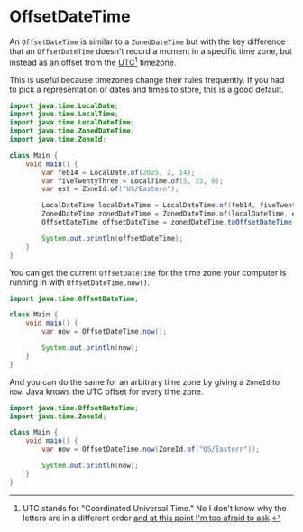 # OffsetDateTime

An `OffsetDateTime` is similar to a `ZonedDateTime` but with the key difference
that an `OffsetDateTime` doesn't record a moment in a specific time zone, but instead
as an offset from the [UTC](https://en.wikipedia.org/wiki/Coordinated_Universal_Time)[^utc] timezone.

This is useful because timezones change their rules frequently. If you had to pick a representation
of dates and times to store, this is a good default.

```java
import java.time.LocalDate;
import java.time.LocalTime;
import java.time.LocalDateTime;
import java.time.ZonedDateTime;
import java.time.ZoneId;

class Main {
    void main() {
        var feb14 = LocalDate.of(2025, 2, 14);
        var fiveTwentyThree = LocalTime.of(5, 23, 0);
        var est = ZoneId.of("US/Eastern");

        LocalDateTime localDateTime = LocalDateTime.of(feb14, fiveTwentyThree);
        ZonedDateTime zonedDateTime = ZonedDateTime.of(localDateTime, est);
        OffsetDateTime offsetDateTime = zonedDateTime.toOffsetDateTime();

        System.out.println(offsetDateTime);
    }
}
```

You can get the current `OffsetDateTime` for the time zone your computer is running in
with `OffsetDateTime.now()`.

```java
import java.time.OffsetDateTime;

class Main {
    void main() {
        var now = OffsetDateTime.now();

        System.out.println(now);
    }
}
```

And you can do the same for an arbitrary time zone by giving a `ZoneId` to
`now`. Java knows the UTC offset for every time zone.

```java
import java.time.OffsetDateTime;
import java.time.ZoneId;

class Main {
    void main() {
        var now = OffsetDateTime.now(ZoneId.of("US/Eastern"));

        System.out.println(now);
    }
}
```

[^utc]: UTC stands for "Coordinated Universal Time." No I don't know why the letters are in a different order [and at this point I'm too afraid to ask](https://knowyourmeme.com/memes/afraid-to-ask-andy).